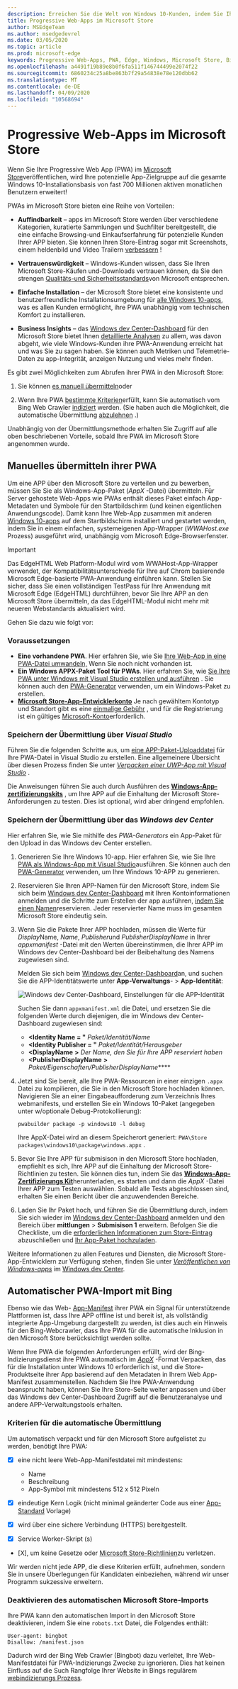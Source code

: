 ```yaml
---
description: Erreichen Sie die Welt von Windows 10-Kunden, indem Sie Ihre PWA über den Microsoft Store verteilen.
title: Progressive Web-Apps im Microsoft Store
author: MSEdgeTeam
ms.author: msedgedevrel
ms.date: 03/05/2020
ms.topic: article
ms.prod: microsoft-edge
keywords: Progressive Web-Apps, PWA, Edge, Windows, Microsoft Store, Bing PWA-Index
ms.openlocfilehash: a4491f19b89e8b0f6fa511f146744499e2074f22
ms.sourcegitcommit: 6860234c25a8be863b7f29a54838e78e120dbb62
ms.translationtype: MT
ms.contentlocale: de-DE
ms.lasthandoff: 04/09/2020
ms.locfileid: "10568694"
---
```

# Progressive Web-Apps im Microsoft Store

Wenn Sie Ihre Progressive Web App (PWA) im [Microsoft Store](https://developer.microsoft.com/store)veröffentlichen, wird Ihre potenzielle App-Zielgruppe auf die gesamte Windows 10-Installationsbasis von fast 700 Millionen aktiven monatlichen Benutzern erweitert! 

PWAs im Microsoft Store bieten eine Reihe von Vorteilen:

- **Auffindbarkeit** – apps im Microsoft Store werden über verschiedene Kategorien, kuratierte Sammlungen und Suchfilter bereitgestellt, die eine einfache Browsing-und Einkaufserfahrung für potenzielle Kunden Ihrer APP bieten. Sie können Ihren Store-Eintrag sogar mit Screenshots, einem heldenbild und Video Trailern [verbessern](/windows/uwp/publish/app-screenshots-and-images) !

- **Vertrauenswürdigkeit** – Windows-Kunden wissen, dass Sie Ihren Microsoft Store-Käufen und-Downloads vertrauen können, da Sie den strengen [Qualitäts-und Sicherheitsstandards](/legal/windows/agreements/store-policies)von Microsoft entsprechen.

- **Einfache Installation** – der Microsoft Store bietet eine konsistente und benutzerfreundliche Installationsumgebung für [alle Windows 10-apps](https://www.microsoft.com/store/apps/windows?icid=CNavAppsWindowsApps), was es allen Kunden ermöglicht, ihre PWA unabhängig vom technischen Komfort zu installieren.

- **Business Insights** – das [Windows dev Center-Dashboard](/windows/uwp/publish/using-the-windows-dev-center-dashboard) für den Microsoft Store bietet Ihnen [detaillierte Analysen](/windows/uwp/publish/analytics) zu allem, was davon abgeht, wie viele Windows-Kunden ihre PWA-Anwendung erreicht hat und was Sie zu sagen haben. Sie können auch Metriken und Telemetrie-Daten zu app-Integrität, anzeigen Nutzung und vieles mehr finden.

Es gibt zwei Möglichkeiten zum Abrufen ihrer PWA in den Microsoft Store:

1. Sie können [es manuell übermitteln](#submitting-your-pwa-manually)oder

2. Wenn Ihre PWA [bestimmte Kriterien](#criteria-for-automatic-submission)erfüllt, kann Sie automatisch vom Bing Web Crawler [indiziert](#automatic-pwa-importing-with-bing) werden. (Sie haben auch die Möglichkeit, die automatische Übermittlung [abzulehnen](#opting-out-of-automatic-microsoft-store-import) .)

Unabhängig von der Übermittlungsmethode erhalten Sie Zugriff auf alle oben beschriebenen Vorteile, sobald Ihre PWA im Microsoft Store angenommen wurde.

## Manuelles übermitteln ihrer PWA

Um eine APP über den Microsoft Store zu verteilen und zu bewerben, müssen Sie Sie als Windows-App-Paket (*AppX* -Datei) übermitteln.  Für Server gehostete Web-Apps wie PWAs enthält dieses Paket einfach App-Metadaten und Symbole für den Startbildschirm (und keinen eigentlichen Anwendungscode). Damit kann Ihre Web-App zusammen mit anderen [Windows 10-apps](/windows/uwp/get-started/whats-a-uwp) auf dem Startbildschirm installiert und gestartet werden, indem Sie in einem einfachen, systemeigenen App-Wrapper (*WWAHost.exe* Prozess) ausgeführt wird, unabhängig vom Microsoft Edge-Browserfenster.  

> [!IMPORTANT]
> Das EdgeHTML Web Platform-Modul wird vom WWAHost-App-Wrapper verwendet, der Kompatibilitätsunterschiede für Ihre auf Chrom basierende Microsoft Edge-basierte PWA-Anwendung einführen kann.  Stellen Sie sicher, dass Sie einen vollständigen TestPass für Ihre Anwendung mit Microsoft Edge (EdgeHTML) durchführen, bevor Sie Ihre APP an den Microsoft Store übermitteln, da das EdgeHTML-Modul nicht mehr mit neueren Webstandards aktualisiert wird.  

Gehen Sie dazu wie folgt vor:

### Voraussetzungen

- **Eine vorhandene PWA**. Hier erfahren Sie, wie Sie [Ihre Web-App in eine PWA-Datei umwandeln,](./get-started.md) Wenn Sie noch nicht vorhanden ist. 
- **Ein Windows APPX-Paket Tool für PWAs**. Hier erfahren Sie, wie [Sie Ihre PWA unter Windows mit Visual Studio erstellen und ausführen](./windows-features.md) . Sie können auch den [PWA-Generator](https://www.pwabuilder.com/) verwenden, um ein Windows-Paket zu erstellen.
- [**Microsoft Store-App-Entwicklerkonto**](/windows/uwp/publish/opening-a-developer-account) Je nach gewähltem Kontotyp und Standort gibt es eine [einmalige Gebühr](/windows/uwp/publish/account-types-locations-and-fees) , und für die Registrierung ist ein gültiges [Microsoft-Konto](https://account.microsoft.com/)erforderlich.


### Speichern der Übermittlung über *Visual Studio* 

Führen Sie die folgenden Schritte aus, um [eine APP-Paket-Uploaddatei](/windows/uwp/packaging/packaging-uwp-apps#create-an-app-package-upload-file) für Ihre PWA-Datei in Visual Studio zu erstellen. Eine allgemeinere Übersicht über diesen Prozess finden Sie unter [*Verpacken einer UWP-App mit Visual Studio*](/windows/uwp/packaging/packaging-uwp-apps) .

Die Anweisungen führen Sie auch durch Ausführen des [**Windows-App-zertifizierungskits**](https://developer.microsoft.com/windows/develop/app-certification-kit) , um Ihre APP auf die Einhaltung der Microsoft Store-Anforderungen zu testen. Dies ist optional, wird aber dringend empfohlen.

### Speichern der Übermittlung über das *Windows dev Center*

Hier erfahren Sie, wie Sie mithilfe des *PWA-Generators* ein App-Paket für den Upload in das Windows dev Center erstellen.

1. Generieren Sie Ihre Windows 10-app. Hier erfahren Sie, wie Sie Ihre [PWA als Windows-App mit Visual Studio](./windows-features.md)ausführen. Sie können auch den [PWA-Generator](https://www.pwabuilder.com/) verwenden, um Ihre Windows 10-APP zu generieren.

2. Reservieren Sie Ihren APP-Namen für den Microsoft Store, indem Sie sich beim [Windows dev Center-Dashboard](https://developer.microsoft.com/dashboard/windows/overview) mit Ihren Kontoinformationen anmelden und die Schritte zum Erstellen der app ausführen, [indem Sie einen Namen](/windows/uwp/publish/create-your-app-by-reserving-a-name)reservieren. Jeder reservierter Name muss im gesamten Microsoft Store eindeutig sein.

3. Wenn Sie die Pakete Ihrer APP hochladen, müssen die Werte für *Display*Name, *Name*, *Publisher*und *PublisherDisplayName* in Ihrer *appxmanifest* -Datei mit den Werten übereinstimmen, die Ihrer APP im Windows dev Center-Dashboard bei der Beibehaltung des Namens zugewiesen sind. 

    Melden Sie sich beim [Windows dev Center-Dashboard](https://developer.microsoft.com/dashboard/windows/overview)an, und suchen Sie die APP-Identitätswerte unter **App-Verwaltungs**-  >  **App-Identität**:

    ![Windows dev Center-Dashboard, Einstellungen für die APP-Identität](./media/dashboard-app-identity.png)

    Suchen Sie dann `appxmanifest.xml` die Datei, und ersetzen Sie die folgenden Werte durch diejenigen, die im Windows dev Center-Dashboard zugewiesen sind:

    - **<Identity Name = "** *Paket/Identität/Name*
    - **<Identity Publisher = "** *Paket/Identität/Herausgeber*
    - **<DisplayName** **>** *Der Name, den Sie für Ihre APP reserviert haben* 
    - **<PublisherDisplayName** **>** *Paket/Eigenschaften/PublisherDisplayName***</PublisherDisplayName>**

4. Jetzt sind Sie bereit, alle Ihre PWA-Ressourcen in einer einzigen `.appx` Datei zu kompilieren, die Sie in den Microsoft Store hochladen können. Navigieren Sie an einer Eingabeaufforderung zum Verzeichnis Ihres webmanifests, und erstellen Sie ein Windows 10-Paket (angegeben unter w/optionale Debug-Protokollierung):

    ```
    pwabuilder package -p windows10 -l debug
    ```

    Ihre AppX-Datei wird an diesem Speicherort generiert: `PWA\Store packages\windows10\package\windows.appx` .

5. Bevor Sie Ihre APP für submisison in den Microsoft Store hochladen, empfiehlt es sich, Ihre APP auf die Einhaltung der Microsoft Store-Richtlinien zu testen. Sie können dies tun, indem Sie das [**Windows-App-Zertifizierungs Kit**](https://developer.microsoft.com/windows/develop/app-certification-kit)herunterladen, es starten und dann die *AppX* -Datei Ihrer APP zum Testen auswählen. Sobald alle Tests abgeschlossen sind, erhalten Sie einen Bericht über die anzuwendenden Bereiche.

6. Laden Sie Ihr Paket hoch, und führen Sie die Übermittlung durch, indem Sie sich wieder im [Windows dev Center-Dashboard](https://developer.microsoft.com/dashboard/windows/overview) anmelden und den Bereich über **mittlungen**  >  **Submisison 1** erweitern. Befolgen Sie die Checkliste, um die [erforderlichen Informationen zum Store-Eintrag](/windows/uwp/publish/app-submissions) abzuschließen und [Ihr App-Paket hochzuladen](/windows/uwp/publish/upload-app-packages).

Weitere Informationen zu allen Features und Diensten, die Microsoft Store-App-Entwicklern zur Verfügung stehen, finden Sie unter [*Veröffentlichen von Windows-apps*](https://developer.microsoft.com/store/publish-apps) im [Windows dev Center](https://developer.microsoft.com/windows).

## Automatischer PWA-Import mit Bing

Ebenso wie das Web- [App-Manifest](https://developer.mozilla.org/docs/Web/Manifest) ihrer PWA ein Signal für unterstützende Plattformen ist, dass Ihre APP offline ist und bereit ist, als vollständig integrierte App-Umgebung dargestellt zu werden, ist dies auch ein Hinweis für den Bing-Webcrawler, dass Ihre PWA für die automatische Inklusion in den Microsoft Store berücksichtigt werden sollte. 

Wenn Ihre PWA die folgenden Anforderungen erfüllt, wird der Bing-Indizierungsdienst ihre PWA automatisch im [*AppX*](#submitting-your-pwa-manually) -Format Verpacken, das für die Installation unter Windows 10 erforderlich ist, und die Store-Produktseite ihrer App basierend auf den Metadaten in Ihrem Web App-Manifest zusammenstellen. Nachdem Sie Ihre PWA-Anwendung beansprucht haben, können Sie Ihre Store-Seite weiter anpassen und über das Windows dev Center-Dashboard Zugriff auf die Benutzeranalyse und andere APP-Verwaltungstools erhalten.

### Kriterien für die automatische Übermittlung

Um automatisch verpackt und für den Microsoft Store aufgelistet zu werden, benötigt Ihre PWA:

- [X] eine nicht leere Web-App-Manifestdatei mit mindestens:

  - Name
  - Beschreibung
  - App-Symbol mit mindestens 512 x 512 Pixeln

- [X] eindeutige Kern Logik (nicht minimal geänderter Code aus einer [App-Standard](https://en.wikipedia.org/wiki/Boilerplate_code) Vorlage)

- [X] wird über eine sichere Verbindung (HTTPS) bereitgestellt.

- [X] Service Worker-Skript (s)

- [X], um keine Gesetze oder [Microsoft Store-Richtlinien](/legal/windows/agreements/store-policies)zu verletzen.

Wir werden nicht jede APP, die diese Kriterien erfüllt, aufnehmen, sondern Sie in unsere Überlegungen für Kandidaten einbeziehen, während wir unser Programm sukzessive erweitern.

### Deaktivieren des automatischen Microsoft Store-Imports

Ihre PWA kann den automatischen Import in den Microsoft Store deaktivieren, indem Sie eine `robots.txt` Datei, die Folgendes enthält:

```
User-agent: bingbot
Disallow: /manifest.json
```

Dadurch wird der Bing Web Crawler (Bingbot) dazu verleitet, Ihre Web-Manifestdatei für PWA-Indizierungs Zwecke zu ignorieren. Dies hat keinen Einfluss auf die Such Rangfolge Ihrer Website in Bings regulärem [webindizierungs Prozess](https://www.bing.com/webmaster/help/help-center-661b2d18).
